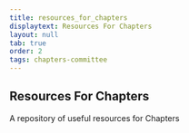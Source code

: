 ```yaml
---
title: resources_for_chapters
displaytext: Resources For Chapters
layout: null
tab: true
order: 2
tags: chapters-committee
---
```


## Resources For Chapters
  A repository of useful resources for Chapters


